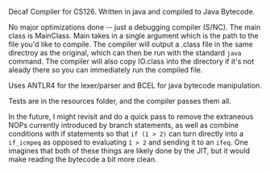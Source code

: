 Decaf Compiler for CS126. Written in java and compiled to Java Bytecode.

No major optimizations done -- just a debugging compiler (S/NC).
The main class is MainClass. Main takes in a single argument which is the path to the file you'd like to compile. The compiler will output a .class file in the same directroy as the original, which can then be run with the standard `java` command. The compiler will also copy IO.class into the directory if it's not aleady there so you can immediately run the compiled file.

Uses ANTLR4 for the lexer/parser and BCEL for java bytecode manipulation.

Tests are in the resources folder, and the compiler passes them all.

In the future, I might revisit and do a quick pass to remove the extraneous NOPs currently introduced by branch statements, as well as combine conditions with if statements so that `if (1 > 2)` can turn directly into a `if_icmpeq` as opposed to evaluating `1 > 2` and sending it to an `ifeq`. One imagines that both of these things are likely done by the JIT, but it would make reading the bytecode a bit more clean.
